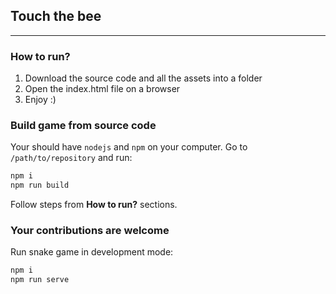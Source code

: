 ## Touch the bee
--------------------------------------------------------------------------------

### How to run?

1) Download the source code and all the assets into a folder
2) Open the index.html file on a browser
3) Enjoy :)

### Build game from source code

Your should have `nodejs` and `npm` on your computer. Go to `/path/to/repository` and run:
```bash
npm i
npm run build
```
Follow steps from **How to run?** sections.

### Your contributions are welcome

Run snake game in development mode:
```bash
npm i
npm run serve
```
